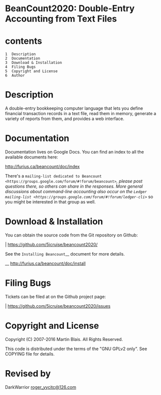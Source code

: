 
   BeanCount2020: Double-Entry Accounting from Text Files
========================================================

contents
===========

    1  Description
    2  Documentation
    3  Download & Installation
    4  Filing Bugs
    5  Copyright and License
    6  Author


Description
===========

A double-entry bookkeeping computer language that lets you define financial
transaction records in a text file, read them in memory, generate a variety of
reports from them, and provides a web interface.


Documentation
=============

Documentation lives on Google Docs. You can find an index to all the available
documents here:

  http://furius.ca/beancount/doc/index

There's a `mailing-list dedicated to Beancount
<https://groups.google.com/forum/#!forum/beancount>`_, please post questions
there, so others can share in the responses. More general discussions about
command-line accounting also occur on the `Ledger mailing-list
<https://groups.google.com/forum/#!forum/ledger-cli>`_ so you might be
interested in that group as well.


Download & Installation
=======================

You can obtain the source code from the Git repository on
Github:

  | https://github.com/5icruise/beancount2020/

See the `Installing Beancount`__ document for more details.

__ http://furius.ca/beancount/doc/install


Filing Bugs
===========

Tickets can be filed at on the Github project page:

  | https://github.com/5icruise/beancount2020/issues


Copyright and License
=====================

Copyright (C) 2007-2016  Martin Blais.  All Rights Reserved.

This code is distributed under the terms of the "GNU GPLv2 only".
See COPYING file for details.


Revised by
======

DarkWarrior <roger_yycitc@126.com>

